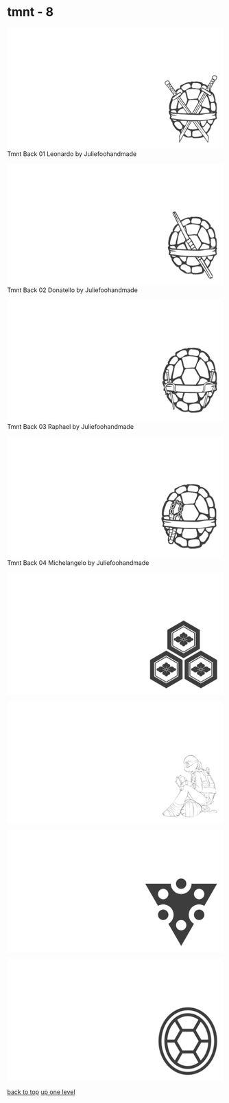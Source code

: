 # tmnt - 8
[![Tmnt Back 01 Leonardo by Juliefoohandmade](/terminal/grey%20on%20alpha/little/tmnt/tmnt_back_01_leonardo_by_juliefoohandmade.png "Tmnt Back 01 Leonardo by Juliefoohandmade")](/terminal/grey%20on%20alpha/little/tmnt/tmnt_back_01_leonardo_by_juliefoohandmade.png)\
Tmnt Back 01 Leonardo by Juliefoohandmade

[![Tmnt Back 02 Donatello by Juliefoohandmade](/terminal/grey%20on%20alpha/little/tmnt/tmnt_back_02_donatello_by_juliefoohandmade.png "Tmnt Back 02 Donatello by Juliefoohandmade")](/terminal/grey%20on%20alpha/little/tmnt/tmnt_back_02_donatello_by_juliefoohandmade.png)\
Tmnt Back 02 Donatello by Juliefoohandmade

[![Tmnt Back 03 Raphael by Juliefoohandmade](/terminal/grey%20on%20alpha/little/tmnt/tmnt_back_03_raphael_by_juliefoohandmade.png "Tmnt Back 03 Raphael by Juliefoohandmade")](/terminal/grey%20on%20alpha/little/tmnt/tmnt_back_03_raphael_by_juliefoohandmade.png)\
Tmnt Back 03 Raphael by Juliefoohandmade

[![Tmnt Back 04 Michelangelo by Juliefoohandmade](/terminal/grey%20on%20alpha/little/tmnt/tmnt_back_04_michelangelo_by_juliefoohandmade.png "Tmnt Back 04 Michelangelo by Juliefoohandmade")](/terminal/grey%20on%20alpha/little/tmnt/tmnt_back_04_michelangelo_by_juliefoohandmade.png)\
Tmnt Back 04 Michelangelo by Juliefoohandmade

[![tmnt_japanese_crest_mitumori_kikkou_ni_hanabishi.png](/terminal/grey%20on%20alpha/little/tmnt/tmnt_japanese_crest_mitumori_kikkou_ni_hanabishi.png "tmnt_japanese_crest_mitumori_kikkou_ni_hanabishi.png")](/terminal/grey%20on%20alpha/little/tmnt/tmnt_japanese_crest_mitumori_kikkou_ni_hanabishi.png)

[![tmnt_reading_pngwing.png](/terminal/grey%20on%20alpha/little/tmnt/tmnt_reading_pngwing.png "tmnt_reading_pngwing.png")](/terminal/grey%20on%20alpha/little/tmnt/tmnt_reading_pngwing.png)

[![tmnt_splinter_clan.png](/terminal/grey%20on%20alpha/little/tmnt/tmnt_splinter_clan.png "tmnt_splinter_clan.png")](/terminal/grey%20on%20alpha/little/tmnt/tmnt_splinter_clan.png)

[![tmnt_svgrepo_com.png](/terminal/grey%20on%20alpha/little/tmnt/tmnt_svgrepo_com.png "tmnt_svgrepo_com.png")](/terminal/grey%20on%20alpha/little/tmnt/tmnt_svgrepo_com.png)



[back to top](#)
[up one level](/terminal/grey%20on%20alpha/little/README.MD)
